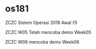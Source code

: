 # os181
ZCZC Sistem Operasi 2018 Awal (1)

ZCZC W05 Telah mencoba demo Week05

ZCZC W06 mencoba demo Week06
